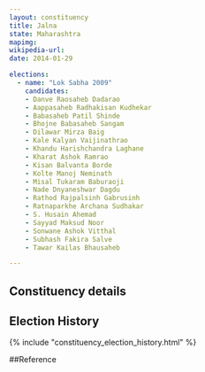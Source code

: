 ```yaml
---
layout: constituency
title: Jalna
state: Maharashtra
mapimg: 
wikipedia-url: 
date: 2014-01-29

elections: 
  - name: "Lok Sabha 2009"
    candidates: 
    - Danve Raosaheb Dadarao 
    - Aappasaheb Radhakisan Kudhekar 
    - Babasaheb Patil Shinde 
    - Bhojne Babasaheb Sangam 
    - Dilawar Mirza Baig 
    - Kale Kalyan Vaijinathrao 
    - Khandu Harishchandra Laghane 
    - Kharat Ashok Ramrao 
    - Kisan Balvanta Borde 
    - Kolte Manoj Neminath 
    - Misal Tukaram Baburaoji 
    - Nade Dnyaneshwar Dagdu 
    - Rathod Rajpalsinh Gabrusinh 
    - Ratnaparkhe Archana Sudhakar 
    - S. Husain Ahemad 
    - Sayyad Maksud Noor 
    - Sonwane Ashok Vitthal 
    - Subhash Fakira Salve 
    - Tawar Kailas Bhausaheb 

---
```

## Constituency details


## Election History
{% include "constituency_election_history.html" %}

##Reference
